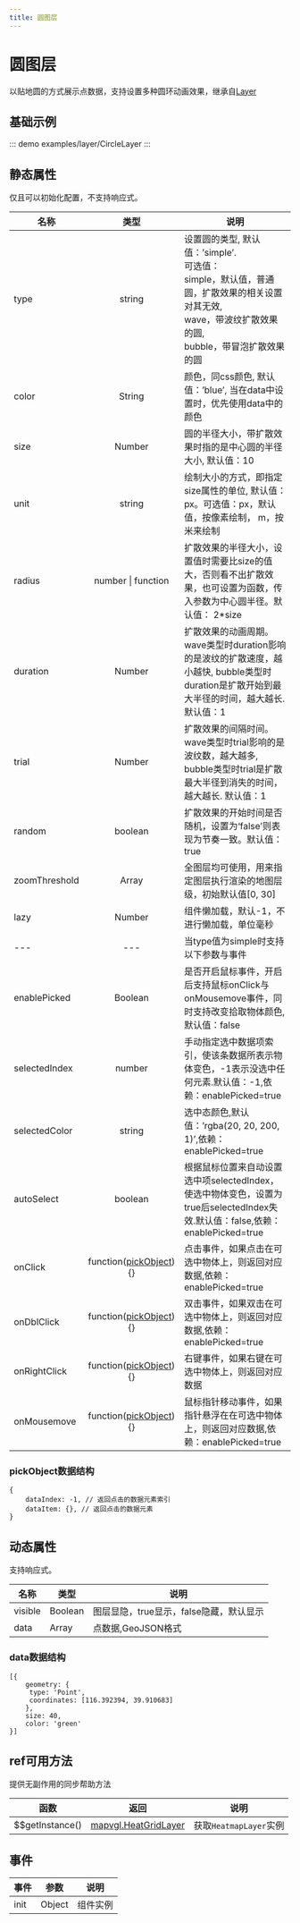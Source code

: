 ```yaml
---
title: 圆图层
---
```


# 圆图层
以贴地圆的方式展示点数据，支持设置多种圆环动画效果，继承自[Layer](https://mapv.baidu.com/gl/docs/Layer.html)

## 基础示例

::: demo
examples/layer/CircleLayer
:::

## 静态属性
仅且可以初始化配置，不支持响应式。

名称 | 类型 | 说明
---|:---:|---
type | string | 设置圆的类型, 默认值：’simple’. <br/>可选值：<br/> simple，默认值，普通圆，扩散效果的相关设置对其无效, <br/> wave，带波纹扩散效果的圆, <br/> bubble，带冒泡扩散效果的圆
color | String | 颜色，同css颜色, 默认值：’blue’, 当在data中设置时，优先使用data中的颜色
size | Number | 圆的半径大小，带扩散效果时指的是中心圆的半径大小, 默认值：10
unit | string | 绘制大小的方式，即指定size属性的单位, 默认值：px。可选值：px，默认值，按像素绘制， m，按米来绘制
radius | number &#124; function | 扩散效果的半径大小，设置值时需要比size的值大，否则看不出扩散效果，也可设置为函数，传入参数为中心圆半径。默认值： 2*size
duration | Number | 扩散效果的动画周期。wave类型时duration影响的是波纹的扩散速度，越小越快, bubble类型时duration是扩散开始到最大半径的时间，越大越长. 默认值：1
trial | Number | 扩散效果的间隔时间。wave类型时trial影响的是波纹数，越大越多, bubble类型时trial是扩散最大半径到消失的时间，越大越长. 默认值：1
random | boolean | 扩散效果的开始时间是否随机，设置为‘false’则表现为节奏一致。默认值：true
zoomThreshold | Array | 全图层均可使用，用来指定图层执行渲染的地图层级，初始默认值[0, 30]
lazy | Number | 组件懒加载，默认-1，不进行懒加载，单位毫秒
---|---|当type值为simple时支持以下参数与事件
enablePicked | Boolean | 是否开启鼠标事件，开启后支持鼠标onClick与onMousemove事件，同时支持改变拾取物体颜色,默认值：false
selectedIndex | number | 手动指定选中数据项索引，使该条数据所表示物体变色，-1表示没选中任何元素.默认值：-1,依赖：enablePicked=true
selectedColor | string | 选中态颜色,默认值：’rgba(20, 20, 200, 1)’,依赖：enablePicked=true
autoSelect | boolean | 根据鼠标位置来自动设置选中项selectedIndex，使选中物体变色，设置为true后selectedIndex失效.默认值：false,依赖：enablePicked=true
onClick | function([pickObject](#pickObject数据结构)){} | 点击事件，如果点击在可选中物体上，则返回对应数据,依赖：enablePicked=true
onDblClick | function([pickObject](#pickObject数据结构)){} | 双击事件，如果双击在可选中物体上，则返回对应数据,依赖：enablePicked=true
onRightClick | function([pickObject](#pickObject数据结构)){} | 右键事件，如果右键在可选中物体上，则返回对应数据
onMousemove | function([pickObject](#pickObject数据结构)){} | 鼠标指针移动事件，如果指针悬浮在在可选中物体上，则返回对应数据,依赖：enablePicked=true

### pickObject数据结构
```
{
    dataIndex: -1, // 返回点击的数据元素索引
    dataItem: {}, // 返回点击的数据元素
}
```


## 动态属性
支持响应式。

名称 | 类型 | 说明
---|---|---|
visible | Boolean | 图层显隐，true显示，false隐藏，默认显示
data | Array  | 点数据,GeoJSON格式

### data数据结构
```
[{
    geometry: {
     type: 'Point',
     coordinates: [116.392394, 39.910683]
    },
    size: 40,
    color: 'green'
}]
```

## ref可用方法
提供无副作用的同步帮助方法

函数 | 返回 | 说明
---|---|---|
$$getInstance() | [mapvgl.HeatGridLayer](https://mapv.baidu.com/gl/docs/HeatGridLayer.html) | 获取`HeatmapLayer`实例

## 事件

事件 | 参数 | 说明
---|---|---|
init | Object | 组件实例
